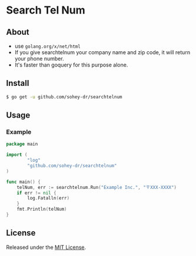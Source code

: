 # Search Tel Num

## About
- use `golang.org/x/net/html`
- If you give searchtelnum your company name and zip code, it will return your phone number.
- It's faster than goquery for this purpose alone.

## Install

```bash
$ go get -u github.com/sohey-dr/searchtelnum
```

## Usage

### Example

```go
package main

import (
        "log"
        "github.com/sohey-dr/searchtelnum"
)

func main() {
	telNum, err := searchtelnum.Run("Example Inc.", "〒XXX-XXXX")
	if err != nil {
		log.Fatalln(err)
	}
	fmt.Println(telNum)
}
```

## License

Released under the [MIT License](https://github.com/sohey-dr/searchtelnum/blob/main/LICENSE).
